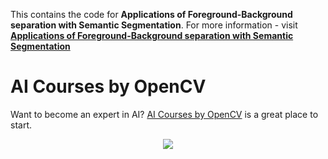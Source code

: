 This contains the code for **Applications of Foreground-Background separation
with Semantic Segmentation**. For more information - visit
[**Applications of Foreground-Background separation with Semantic Segmentation**](https://www.learnopencv.com/applications-of-foreground-background-separation-with-semantic-segmentation/)

# AI Courses by OpenCV

Want to become an expert in AI?
[AI Courses by OpenCV](https://opencv.org/courses/) is a great place to start.

<a href="https://opencv.org/courses/">
<p align="center">
<img src="https://www.learnopencv.com/wp-content/uploads/2020/04/AI-Courses-By-OpenCV-Github.png">
</p>
</a>
